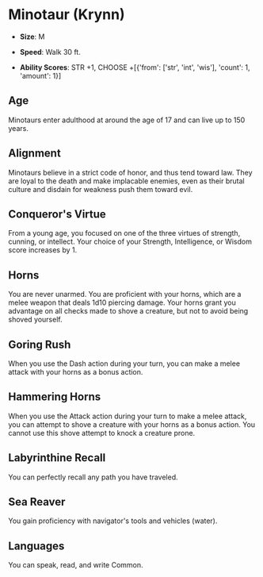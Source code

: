 # Minotaur (Krynn)


- **Size**: M

- **Speed**: Walk 30 ft.

- **Ability Scores**: STR +1, CHOOSE +[{'from': ['str', 'int', 'wis'], 'count': 1, 'amount': 1}]

## Age
Minotaurs enter adulthood at around the age of 17 and can live up to 150 years.

## Alignment
Minotaurs believe in a strict code of honor, and thus tend toward law. They are loyal to the death and make implacable enemies, even as their brutal culture and disdain for weakness push them toward evil.

## Conqueror's Virtue
From a young age, you focused on one of the three virtues of strength, cunning, or intellect. Your choice of your Strength, Intelligence, or Wisdom score increases by 1.

## Horns
You are never unarmed. You are proficient with your horns, which are a melee weapon that deals 1d10 piercing damage. Your horns grant you advantage on all checks made to shove a creature, but not to avoid being shoved yourself.

## Goring Rush
When you use the Dash action during your turn, you can make a melee attack with your horns as a bonus action.

## Hammering Horns
When you use the Attack action during your turn to make a melee attack, you can attempt to shove a creature with your horns as a bonus action. You cannot use this shove attempt to knock a creature prone.

## Labyrinthine Recall
You can perfectly recall any path you have traveled.

## Sea Reaver
You gain proficiency with navigator's tools and vehicles (water).

## Languages
You can speak, read, and write Common.